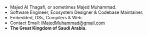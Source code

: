 - Majed Al Thagafi, or sometimes Majed Muhammad. 
- Software Engineer, Ecosystem Designer & Codebase Maintainer.
- Embedded, OSs, Compilers & Web.
- Contact Email: iMajedMuhammad@gmail.com
- **The Great Kingdom of Saudi Arabia**.

<!---
About me
--->
